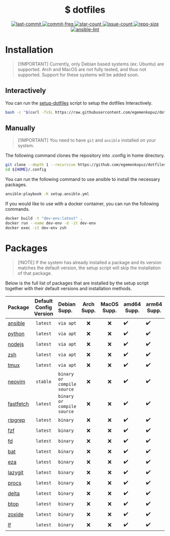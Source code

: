 <h1 align="center"> $ dotfiles </h1>

<div align="center">
    <a href="https://github.com/egemenkopuz/dotfiles/pulse">
        <img alt="last-commit" src="https://img.shields.io/github/last-commit/egemenkopuz/dotfiles?style=for-the-badge&labelColor=3b3b3b"/>
    </a>
    <a href="https://github.com/egemenkopuz/dotfiles/commits/main">
        <img alt="commit-freq" src="https://img.shields.io/github/commit-activity/m/egemenkopuz/dotfiles?style=for-the-badge&labelColor=3b3b3b"/>
    </a>
    <a href="https://github.com/egemenkopuz/dotfiles/stargazers">
        <img alt="star-count" src="https://img.shields.io/github/stars/egemenkopuz/dotfiles?style=for-the-badge&labelColor=3b3b3b"/>
    </a>
    <a href="https://github.com/egemenkopuz/dotfiles/issues">
        <img alt="issue-count" src="https://img.shields.io/github/issues/egemenkopuz/dotfiles?style=for-the-badge&labelColor=3b3b3b"/>
    </a>
    <a href="https://github.com/egemenkopuz/dotfiles">
        <img alt="repo-size" src="https://img.shields.io/github/repo-size/egemenkopuz/dotfiles?style=for-the-badge&labelColor=3b3b3b"/>
    </a>
    <a href="https://github.com/egemenkopuz/dotfiles/actions/workflows/ansible-lint.yml">
        <img alt="ansible-lint" src="https://img.shields.io/github/actions/workflow/status/egemenkopuz/dotfiles/ansible-lint.yml?label=ansible-lint&style=for-the-badge&labelColor=3b3b3b">
    </a>
</div>

# Installation

> \[!IMPORTANT\]
> Currently, only Debian based systems (ex: Ubuntu) are supported. Arch and MacOS are not fully tested, and thus not supported. Support for these systems will be added soon.

## Interactively

You can run the [setup-dotfiles](./scripts//setup-dotfiles.sh) script to setup the dotfiles Interactively.

```zsh
bash -c "$(curl -fsSL https://raw.githubusercontent.com/egemenkopuz/dotfiles/scripts/setup-dotfiles.sh)"
```

## Manually

> \[!IMPORTANT\]
> You need to have `git` and `ansible` installed on your system.

The following command clones the repository into .config in home directory.

```zsh
git clone --depth 1 --recursive https://github.com/egemenkopuz/dotfiles.git ${HOME}/.config
cd ${HOME}/.config
```

You can run the following command to use ansible to install the necessary packages.

```zsh
ansible-playbook -K setup.ansible.yml
```

If you would like to use with a docker container, you can run the following commands.

```zsh
docker build -t "dev-env:latest" .
docker run --name dev-env -d -it dev-env
docker exec -it dev-env zsh
```

# Packages

> \[!NOTE\]
> If the system has already installed a package and its version matches the default version, the setup script will skip the installation of that package.

Below is the full list of packages that are installed by the setup script together with their default versions and installation methods.

| Package                                                 | Default Config Version | Debian Supp.               | Arch Supp. | MacOS Supp. | amd64 Supp.        | arm64 Supp.        |
| :------------------------------------------------------ | :--------------------: | :------------------------- | :--------: | :---------: | ------------------ | ------------------ |
| [ansible](https://github.com/ansible/ansible)           |        `latest`        | `via apt`                  |    :x:     |     :x:     | :heavy_check_mark: | :heavy_check_mark: |
| [python](https://www.python.org)                        |        `latest`        | `via apt`                  |    :x:     |     :x:     | :heavy_check_mark: | :heavy_check_mark: |
| [nodejs](https://nodejs.org/en)                         |        `latest`        | `via apt`                  |    :x:     |     :x:     | :heavy_check_mark: | :heavy_check_mark: |
| [zsh](https://www.zsh.org)                              |        `latest`        | `via apt`                  |    :x:     |     :x:     | :heavy_check_mark: | :heavy_check_mark: |
| [tmux](https://github.com/tmux/tmux)                    |        `latest`        | `via apt`                  |    :x:     |     :x:     | :heavy_check_mark: | :heavy_check_mark: |
| [neovim](https://github.com/neovim/neovim)              |        `stable`        | `binary or compile source` |    :x:     |     :x:     | :heavy_check_mark: | :heavy_check_mark: |
| [fastfetch](https://github.com/fastfetch-cli/fastfetch) |        `latest`        | `binary or compile source` |    :x:     |     :x:     | :heavy_check_mark: | :heavy_check_mark: |
| [ripgrep](https://github.com/BurntSushi/ripgrep)        |        `latest`        | `binary`                   |    :x:     |     :x:     | :heavy_check_mark: | :heavy_check_mark: |
| [fzf](https://github.com/junegunn/fzf)                  |        `latest`        | `binary`                   |    :x:     |     :x:     | :heavy_check_mark: | :heavy_check_mark: |
| [fd](https://github.com/sharkdp/fd)                     |        `latest`        | `binary`                   |    :x:     |     :x:     | :heavy_check_mark: | :heavy_check_mark: |
| [bat](https://github.com/sharkdp/bat)                   |        `latest`        | `binary`                   |    :x:     |     :x:     | :heavy_check_mark: | :heavy_check_mark: |
| [eza](https://github.com/eza-community/eza)             |        `latest`        | `binary`                   |    :x:     |     :x:     | :heavy_check_mark: | :heavy_check_mark: |
| [lazygit](https://github.com/jesseduffield/lazygit)     |        `latest`        | `binary`                   |    :x:     |     :x:     | :heavy_check_mark: | :heavy_check_mark: |
| [procs](https://github.com/dalance/procs)               |        `latest`        | `binary`                   |    :x:     |     :x:     | :heavy_check_mark: | :heavy_check_mark: |
| [delta](https://github.com/dandavison/delta)            |        `latest`        | `binary`                   |    :x:     |     :x:     | :heavy_check_mark: | :heavy_check_mark: |
| [btop](https://github.com/aristocratos/btop)            |        `latest`        | `binary`                   |    :x:     |     :x:     | :heavy_check_mark: | :heavy_check_mark: |
| [zoxide](https://github.com/ajeetdsouza/zoxide)         |        `latest`        | `binary`                   |    :x:     |     :x:     | :heavy_check_mark: | :heavy_check_mark: |
| [lf](https://github.com/gokcehan/lf)                    |        `latest`        | `binary`                   |    :x:     |     :x:     | :heavy_check_mark: | :heavy_check_mark: |
